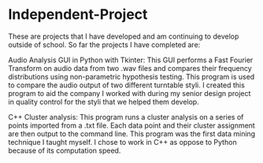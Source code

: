 # Independent-Project
These are projects that I have developed and am continuing to develop outside of school.
So far the projects I have completed are:

Audio Analysis GUI in Python with Tkinter: This GUI performs a Fast Fourier Transform on audio data from two .wav files and compares their frequency distributions using non-parametric hypothesis testing. This program is used to compare the audio output of two different turntable styli. I created this program to aid the company I worked with during my senior design project in quality control for the styli that we helped them develop.  

C++ Cluster analysis: This program runs a cluster analysis on a series of points imported from a .txt file. Each data point and their cluster assignment are then output to the command line. This program was the first data mining technique I taught myself. I chose to work in C++ as oppose to Python because of its computation speed.
